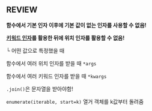 ## REVIEW

__함수에서 기본 인자 이후에 기본 값이 없는 인자를 사용할 수 없음!__

__<u>키워드 인자</u>를 활용한 뒤에 위치 인자를 활용할 수 없음!__

└ 어떤 값으로 특정했을 때 

함수에서 여러 위치 인자를 받을 때 `*args`

함수에서 여러 키워드 인자를 받을 때 `*kwargs`

`.join()`은 문자열을 받아야함!

`enumerate(iterable, start=k)` 열거 객체를 k값부터 돌려줌

